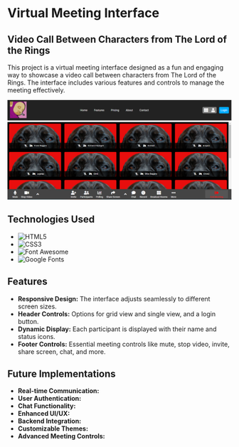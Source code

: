 # Virtual Meeting Interface

## Video Call Between Characters from The Lord of the Rings

This project is a virtual meeting interface designed as a fun and engaging way to showcase a video call between characters from The Lord of the Rings. The interface includes various features and controls to manage the meeting effectively.

![screenshot](/img/screenshot.png)

## Technologies Used

- ![HTML5](https://img.shields.io/badge/-HTML5-E34F26?logo=html5&logoColor=white&style=flat)
- ![CSS3](https://img.shields.io/badge/-CSS3-1572B6?logo=css3&logoColor=white&style=flat)
- ![Font Awesome](https://img.shields.io/badge/-Font%20Awesome-339AF0?logo=font-awesome&logoColor=white&style=flat)
- ![Google Fonts](https://img.shields.io/badge/-Google%20Fonts-4285F4?logo=google-fonts&logoColor=white&style=flat)

## Features

- **Responsive Design:** The interface adjusts seamlessly to different screen sizes.
- **Header Controls:** Options for grid view and single view, and a login button.
- **Dynamic Display:** Each participant is displayed with their name and status icons.
- **Footer Controls:** Essential meeting controls like mute, stop video, invite, share screen, chat, and more.



## Future Implementations

- **Real-time Communication:** 
- **User Authentication:** 
- **Chat Functionality:** 
- **Enhanced UI/UX:** 
- **Backend Integration:**
- **Customizable Themes:** 
- **Advanced Meeting Controls:** 